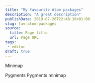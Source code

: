```yaml
---
title: "My favourite Atom packages"
description: "A great description"
publishDate: 2019-07-26T22:48:10+01:00
slug: fav-atom-packages
source:
  title: Page title
  url: Page URL
tags:
 - editor
draft: true
---
```


Minimap

Pygments
Pygments minimap
